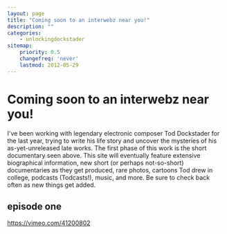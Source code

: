 ```yaml
---
layout: page
title: "Coming soon to an interwebz near you!"
description: ""
categories:
    - unlockingdockstader
sitemap:
    priority: 0.5
    changefreq: 'never'
    lastmod: 2012-05-29
---
```


Coming soon to an interwebz near you!
=====================================

I've been working with legendary electronic composer Tod Dockstader for the last year, trying to write his life story and uncover the mysteries of his as-yet-unreleased late works. The first phase of this work is the short documentary seen above. This site will eventually feature extensive biographical information, new short (or perhaps not-so-short) documentaries as they get produced, rare photos, cartoons Tod drew in college, podcasts (Todcasts!), music, and more. Be sure to check back often as new things get added.

episode one
-----------

https://vimeo.com/41200802